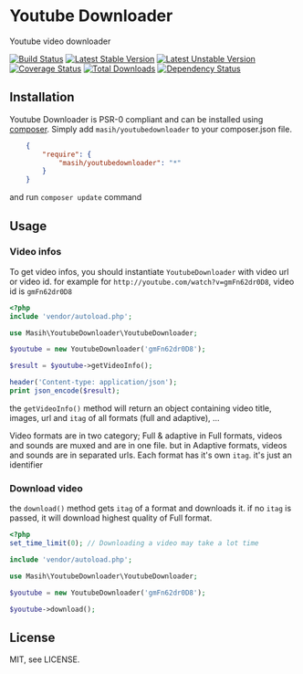 Youtube Downloader
==================

Youtube video downloader

[![Build Status](https://travis-ci.org/masihyeganeh/YoutubeDownloader.png)](https://travis-ci.org/masihyeganeh/YoutubeDownloader)
[![Latest Stable Version](https://poser.pugx.org/masih/googleplay/v/stable.png)](https://packagist.org/packages/masih/googleplay)
[![Latest Unstable Version](https://poser.pugx.org/masih/googleplay/v/unstable.png)](https://packagist.org/packages/masih/googleplay)
[![Coverage Status](https://coveralls.io/repos/masihyeganeh/YoutubeDownloader/badge.png)](https://coveralls.io/r/masihyeganeh/YoutubeDownloader)
[![Total Downloads](https://poser.pugx.org/masih/googleplay/downloads.png)](https://packagist.org/packages/masih/googleplay)
[![Dependency Status](https://www.versioneye.com/user/projects/5281d3db632baca88e000127/badge.png)](https://www.versioneye.com/user/projects/5281d3db632baca88e000127)


Installation
------------

Youtube Downloader is PSR-0 compliant and can be installed using [composer](http://getcomposer.org/).  Simply add `masih/youtubedownloader` to your composer.json file. 
```json
    {
        "require": {
            "masih/youtubedownloader": "*"
        }
    }
```

and run `composer update` command

Usage
-----

### Video infos

To get video infos, you should instantiate `YoutubeDownloader` with video url or video id.
for example for `http://youtube.com/watch?v=gmFn62dr0D8`, video id is `gmFn62dr0D8`

```php
<?php
include 'vendor/autoload.php';

use Masih\YoutubeDownloader\YoutubeDownloader;

$youtube = new YoutubeDownloader('gmFn62dr0D8');

$result = $youtube->getVideoInfo();

header('Content-type: application/json');
print json_encode($result);
```

the `getVideoInfo()` method will return an object containing video title, images, url and `itag` of all formats (full and adaptive), ...
   
Video formats are in two category; Full & adaptive
in Full formats, videos and sounds are muxed and are in one file. but in Adaptive formats, videos and sounds are in separated urls.
Each format has it's own `itag`. it's just an identifier

   
### Download video

the `download()` method gets `itag` of a format and downloads it.
if no `itag` is passed, it will download highest quality of Full format.

```php
<?php
set_time_limit(0); // Downloading a video may take a lot time

include 'vendor/autoload.php';

use Masih\YoutubeDownloader\YoutubeDownloader;

$youtube = new YoutubeDownloader('gmFn62dr0D8');

$youtube->download();
```


License
-------

MIT, see LICENSE.
